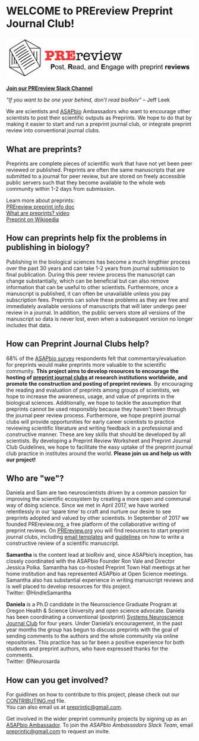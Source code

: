 # WELCOME to PREreview Preprint Journal Club!

![PREreview_banner](PREreview_banner.png)

**[Join our PREreview Slack Channel](https://join.slack.com/t/prereview/shared_invite/enQtMzYwMjQzMTk3ODMxLTZhOWQ5M2FmMTY5OTYzZDNhNDg2ZDdhODE2Y2Y4MTVjY2U0OWRiZTA5ZjM3MWM1ZTY0N2E1ODYyNWM1NTc2NDg)**

*"If you want to be one year behind, don’t read bioRxiv”* – Jeff Leek

We are scientists and [ASAPbio](http://asapbio.org/) Ambassadors who want to encourage other scientists to post their scientific outputs as Preprints. We hope to do that by making it easier to start and run a preprint journal club, or integrate preprint review into conventional journal clubs.

## What are preprints?
Preprints are complete pieces of scientific work that have not yet been peer reviewed or published. Preprints are often the same manuscripts that are submitted to a journal for peer review, but are stored on freely accessible public servers such that they become available to the whole web community within 1-2 days from submission.

Learn more about preprints:  
[PREreview preprint info doc](https://prereview.org/users/153686/articles/200859-preprint-info-doc)  
[What are preprints? video](https://www.youtube.com/watch?v=2zMgY8Dx9co&feature=youtu.be)  
[Preprint on Wikipedia](https://en.wikipedia.org/wiki/Preprint)   

## How can preprints help fix the problems in publishing in biology?
Publishing in the biological sciences has become a much lengthier process over the past 30 years and can take 1-2 years from journal submission to final publication. During this peer review process the manuscript can change substantially, which can be 
beneficial but can also remove information that can be useful to other scientists. Furthermore, once a manuscript is published, it can often be unavailable unless you pay subscription fees. Preprints can solve these problems as they are free and immediately available versions of manuscripts that will later undergo peer review in a journal. In addition, the public servers store all versions of the manuscript so data is never lost, even when a subsequent version no longer includes that data.

## How can Preprint Journal Clubs help?
68% of the [ASAPbio survey](http://asapbio.org/survey) respondents felt that commentary/evaluation for preprints would make preprints more valuable to the scientific community. **This project aims to develop resources to encourage the hosting of [preprint journal clubs](https://youtu.be/vBeZGzvzsos) at research institutions worldwide, and promote the construction and posting of preprint reviews**. By encouraging the reading and evaluation of preprints among groups of scientists, we hope to increase the awareness, usage, and value of preprints in the biological sciences. Additionally, we hope to tackle the assumption that preprints cannot be used responsibly because they haven't been through the journal peer review process. Furthermore, we hope preprint journal clubs will provide opportunities for early career scientists to practice reviewing scientific literature and writing feedback in a professional and constructive manner. These are key skills that should be developed by all scientists. By developing a Preprint Review Worksheet and Preprint Journal Club Guidelines, we hope to facilitate the easy uptake of the preprint journal club practice in institutes around the world. **Please join us and help us with our project!**

## Who are "we"?

Daniela and Sam are two neuroscientists driven by a common passion for improving the scientific ecosystem by creating a more open and communal way of doing science. Since we met in April 2017, we have worked relentlessly in our ‘spare time’ to craft and nurture our desire to see preprints adopted and valued by other scientists. In September of 2017 we founded PREreview.org, a free platform of the collaborative writing of preprint reviews. On [PREreview.org](https://prereview.org/) you will find resources to start preprint journal clubs, including [email templates](https://prereview.org/users/164141/articles/205430-how-to-start-a-prereview-journal-club-tips-email-templates) and [guidelines](https://prereview.org/users/164141/articles/200820-prereview-guidelines-how-to-write-a-preprint-review) on how to write a constructive review of a scientific manuscript. 

**Samantha** is the content lead at bioRxiv and, since ASAPbio’s inception, has closely coordinated with the ASAPbio Founder Ron Vale and Director Jessica Polka. Samantha has co-hosted Preprint Town Hall meetings at her home institution and has represented ASAPbio at Open Science meetings. Samantha also has substantial experience in writing manuscript reviews and is well placed to develop resources for this project.  
Twitter: @HindleSamantha
 
**Daniela** is a Ph.D candidate in the Neuroscience Graduate Program at Oregon Health & Science University and open science advocate. Daniela has been coordinating a conventional (postprint) [Systems Neuroscience Journal Club](https://hearingbrain.org/systemsjournalclub.php) for four years. Under Daniela’s encouragement, in the past year months the group  has begun to discuss preprints with the goal of sending comments to the authors and the whole community via online repositories. This practice has so far been a positive experience for both students and preprint authors, who have expressed thanks for the comments.  
Twitter: @Neurosarda

## How can you get involved?
For guidlines on how to contribute to this project, please check out our [CONTRIBUTING.md](https://github.com/SamanthaHindle/preprint_JournalClub/blob/master/CONTRIBUTING.md) file.  
You can also email us at preprintjc@gmail.com.  

Get involved in the wider preprint community projects by signing up as an [ASAPbio Ambassador](http://asapbio.org/asapbio-ambassadors). To join the *ASAPbio Ambassadors Slack Team*, email preprintjc@gmail.com to request an invite.







